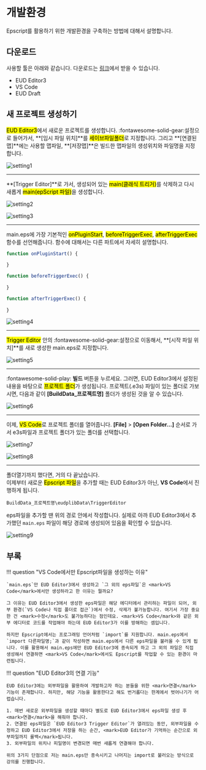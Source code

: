 # 개발환경

Epscript를 활용하기 위한 개발환경을 구축하는 방법에 대해서 설명합니다.

## 다운로드

사용할 툴은 아래와 같습니다. 다운로드는 [링크](/Other/Utility/)에서 받을 수 있습니다.

- EUD Editor3
- VS Code
- EUD Draft

## 새 프로젝트 생성하기

<mark>EUD Editor3</mark>에서 새로운 프로젝트를 생성합니다. :fontawesome-solid-gear:설정으로 들어가서, **[임시 파일 위치]**를 <mark>세이브파일폴더</mark>로 지정합니다. 그리고 **[연결된 맵]**에는 사용할 맵파일, **[저장맵]**은 빌드한 맵파일의 생성위치와 파일명을 지정합니다.

![setting1](img/img00_01.png)

---

**[Trigger Editor]**로 가서, 생성되어 있는 <mark>main(클래식 트리거)</mark>를 삭제하고 다시 새롭게 <mark>main(epScript 파일)</mark>을 생성합니다.

![setting2](img/img00_02.png)

![setting3](img/img00_03.png)

---

main.eps에 가장 기본적인 <mark>onPluginStart</mark>, <mark>beforeTriggerExec</mark>, <mark>afterTriggerExec</mark> 함수를 선언해줍니다. 함수에 대해서는 다른 파트에서 자세히 설명합니다.

```js title="main.eps"
function onPluginStart() {
    
}

function beforeTriggerExec() {
    
}

function afterTriggerExec() {
    
}
```

![setting4](img/img00_04.png)

---

<mark>Trigger Editor</mark> 안의 :fontawesome-solid-gear:설정으로 이동해서, **[시작 파일 위치]**를 새로 생성한 main.eps로 지정합니다.

![setting5](img/img00_05.png)

---

:fontawesome-solid-play: **빌드** 버튼을 누르세요. 그러면, EUD Editor3에서 설정된 내용을 바탕으로 <mark>프로젝트 폴더</mark>가 생성됩니다. </mark>프로젝트(.e3s) 파일</mark>이 있는 폴더로 가보시면, 다음과 같이 **[BuildData_프로젝트명]** 폴더가 생성된 것을 알 수 있습니다.

![setting6](img/img00_06.png)

---

이제, <mark>VS Code</mark>로 프로젝트 폴더를 열어줍니다. **[File]** > **[Open Folder...]** 순서로 가서 e3s파일과 프로젝트 폴더가 있는 폴더를 선택합니다.

![setting7](img/img00_07.png)

![setting8](img/img00_08.png)

---

폴더열기까지 했다면, 거의 다 끝났습니다.  
이제부터 새로운 <mark>Epscript 파일</mark>을 추가할 때는 EUD Editor3가 아닌, **VS Code**에서 진행하게 됩니다.

```
BuildData_프로젝트명\eudplibData\TriggerEditor
```

eps파일을 추가할 땐 위의 경로 안에서 작성합니다. 실제로 아까 EUD Editor3에서 추가했던 `main.eps` 파일이 해당 경로에 생성되어 있음을 확인할 수 있습니다.

![setting9](img/img00_09.png)

## 부록

!!! question "VS Code에서만 Epscript파일을 생성하는 이유"

    `main.eps`만 EUD Editor3에서 생성하고 `그 외의 eps파일`은 <mark>VS Code</mark>에서만 생성하라고 한 이유는 뭘까요?  

    그 이유는 EUD Editor3에서 생성한 eps파일은 해당 에디터에서 관리하는 파일이 되어, 외부 환경(`VS Code나 직접 폴더로 접근`)에서 수정, 삭제가 불가능합니다. 여기서 가장 중요한 건 <mark>수정</mark>도 불가능하다는 점인데요. <mark>VS Code</mark>와 같은 외부 에디터로 코드를 작업해야 하는데 EUD Editor3가 이를 방해하는 셈입니다.  

    하지만 Epscript에서는 프로그래밍 언어처럼 `import`를 지원합니다. main.eps에서 `import 다른파일명;`과 같이 작성하면 main.eps에서 다른 eps파일을 불러올 수 있게 됩니다. 이를 활용해서 main.eps에만 EUD Editor3에 종속되게 하고 그 외의 파일은 직접 생성해서 연결하면 <mark>VS Code</mark>에서도 Epscript를 작업할 수 있는 환경이 마련됩니다.

!!! question "EUD Editor3의 연결 기능"

    EUD Editor3에는 외부파일을 활용하여 개발하고자 하는 분들을 위한 <mark>연결</mark>기능이 존재합니다. 하지만, 해당 기능을 활용한다고 해도 번거롭다는 한계에서 벗어나기가 어렵습니다.  

    1. 매번 새로운 외부파일을 생성할 때마다 별도로 EUD Editor3에서 eps파일 생성 후 <mark>연결</mark>을 해줘야 합니다.
    2. 연결된 eps파일은 `EUD Editor3 Trigger Editor`가 열려있는 동안, 외부파일을 수정하고 EUD Editor3에서 저장을 하는 순간, <mark>EUD Editor가 기억하는 순간으로 외부파일까지 롤백</mark>됩니다.
    3. 외부파일의 위치나 피일명이 변경되면 매번 새롭게 연결해야 합니다.
    
    위의 3가지 단점으로 저는 main.eps만 종속시키고 나머지는 import로 불러오는 방식으로 강의를 진행합니다.